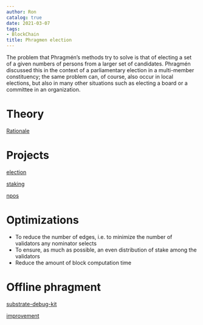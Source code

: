 ```yaml
---
author: Ron
catalog: true
date: 2021-03-07
tags:
- BlockChain 
title: Phragmen election
---
```


The problem that Phragmén’s methods try to solve is that of electing a set of a given numbers of persons from a larger set of candidates. Phragmén discussed this in the context of a parliamentary election in a multi-member constituency; the same problem can, of course, also occur in local elections, but also in many other situations such as electing a board or a committee in an organization.
<!--more-->

# Theory

[Rationale](https://wiki.polkadot.network/docs/en/learn-phragmen)


# Projects

[election](https://github.com/paritytech/substrate/blob/master/frame/elections-phragmen/src/lib.rs)

[staking](https://github.com/paritytech/substrate/blob/master/frame/staking/src/lib.rs)

[npos](https://github.com/w3f/consensus/tree/master/NPoS)


# Optimizations

* To reduce the number of edges, i.e. to minimize the number of validators any nominator selects
* To ensure, as much as possible, an even distribution of stake among the validators
* Reduce the amount of block computation time

# Offline phragment

[substrate-debug-kit](https://github.com/paritytech/substrate-debug-kit)

[improvement](https://github.com/paritytech/substrate-debug-kit/pull/35)









